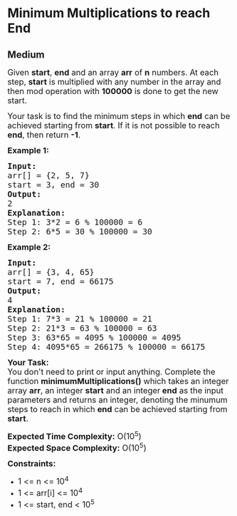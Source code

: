 # Minimum Multiplications to reach End
## Medium
<div class="problems_problem_content__Xm_eO" bis_skin_checked="1"><p><span style="font-size: 18px;">Given <strong>start</strong>, <strong>end</strong> and an array <strong>arr</strong> of <strong>n</strong>&nbsp;numbers. At each step, <strong>start</strong> is multiplied with any number in the array and then mod operation with <strong>100000</strong> is done to get the new start. </span></p>
<p><span style="font-size: 18px;">Your task is to find the minimum steps in which <strong>end</strong> can be achieved starting from <strong>start</strong>. If it is not possible to reach <strong>end</strong>, then return <strong>-1</strong>.</span></p>
<p><span style="font-size: 18px;"><strong>Example 1:</strong></span></p>
<pre><span style="font-size: 18px;"><strong>Input:</strong>
arr[] = {2, 5, 7}
start = 3, end = 30
<strong>Output:</strong>
2
<strong>Explanation:</strong>
Step 1: 3*2 = 6 % 100000 = 6 
Step 2: 6*5 = 30 % 100000 = 30
</span></pre>
<p><span style="font-size: 18px;"><strong>Example 2:</strong></span></p>
<pre><span style="font-size: 18px;"><strong>Input:</strong>
arr[] = {3, 4, 65}
start = 7, end = 66175
<strong>Output:</strong>
4
<strong>Explanation:</strong>
Step 1: 7*3 = 21 % 100000 = 21&nbsp;
Step 2: 21*3 = 63 % 100000 = 63&nbsp;
Step 3: 63*65 = 4095 % 100000 = 4095&nbsp;
Step 4: 4095*65 = 266175 % 100000 = 66175
</span></pre>
<p><span style="font-size: 18px;"><strong>Your Task:<br></strong></span><span style="font-size: 18px;">You don't need to print or input anything. Complete the function <strong>minimumMultiplications()</strong> which takes an integer array <strong>arr</strong>, an integer <strong>start</strong> and an integer<strong> end</strong> as the input parameters and returns an integer, denoting the minumum steps to reach in which <strong>end</strong> can be achieved starting from <strong>start</strong>.</span></p>
<p><span style="font-size: 18px;"><strong>Expected Time Complexity:</strong> O(10<sup>5</sup>)<br></span><span style="font-size: 18px;"><strong>Expected Space Complexity:</strong> O(10<sup>5</sup>)</span></p>
<p><span style="font-size: 18px;"><strong>Constraints:</strong></span></p>
<ul>
<li><span style="font-size: 18px;">1 &lt;= n &lt;= 10<sup>4</sup></span></li>
<li><span style="font-size: 18px;">1 &lt;= arr[i] &lt;= 10<sup>4</sup></span></li>
<li><span style="font-size: 18px;">1 &lt;= start, end &lt;&nbsp;10<sup>5</sup></span></li>
</ul></div>